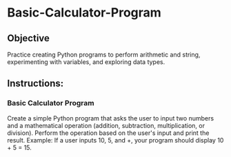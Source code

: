 # Basic-Calculator-Program

## Objective

Practice creating Python programs to perform arithmetic and string, experimenting with variables, and exploring data types.

## Instructions:

### Basic Calculator Program

Create a simple Python program that asks the user to input two numbers and a mathematical operation (addition, subtraction, multiplication, or division).
Perform the operation based on the user's input and print the result.
Example: If a user inputs 10, 5, and +, your program should display 10 + 5 = 15.

